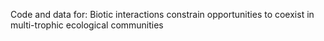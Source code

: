 Code and data for: Biotic interactions constrain opportunities to coexist in multi-trophic ecological communities
